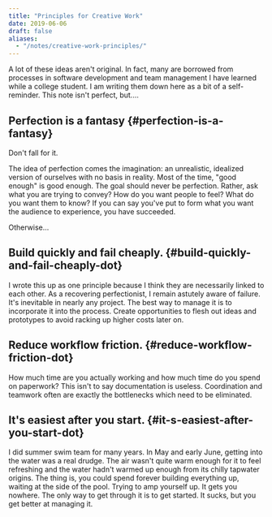 ```yaml
---
title: "Principles for Creative Work"
date: 2019-06-06
draft: false
aliases:
  - "/notes/creative-work-principles/"
---
```


A lot of these ideas aren't original. In fact, many are borrowed from
processes in software development and team management I have learned
while a college student. I am writing them down here as a bit of a
self-reminder. This note isn't perfect, but....


## Perfection is a fantasy {#perfection-is-a-fantasy}

Don't fall for it.

The idea of perfection comes the imagination: an unrealistic,
idealized version of ourselves with no basis in reality.  Most of the
time, "good enough" is good enough. The goal should never be
perfection.  Rather, ask what you are trying to convey? How do you
want people to feel? What do you want them to know? If you can say
you've put to form what you want the audience to experience, you have
succeeded.

Otherwise...


## Build quickly and fail cheaply. {#build-quickly-and-fail-cheaply-dot}

I wrote this up as one principle because I think they are necessarily
linked to each other.  As a recovering perfectionist, I remain
astutely aware of failure. It's inevitable in nearly any project. The
best way to manage it is to incorporate it into the process. Create
opportunities to flesh out ideas and prototypes to avoid racking up
higher costs later on.


## Reduce workflow friction. {#reduce-workflow-friction-dot}

How much time are you actually working and how much time do you spend
on paperwork? This isn't to say documentation is useless.
Coordination and teamwork often are exactly the bottlenecks which need
to be eliminated.


## It's easiest after you start. {#it-s-easiest-after-you-start-dot}

I did summer swim team for many years. In May and early June, getting
into the water was a real drudge. The air wasn't quite warm enough for
it to feel refreshing and the water hadn't warmed up enough from its
chilly tapwater origins. The thing is, you could spend forever building
everything up, waiting at the side of the pool. Trying to amp yourself
up. It gets you nowhere. The only way to get through it is to get started.
It sucks, but you get better at managing it.